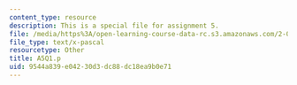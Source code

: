 ```yaml
---
content_type: resource
description: This is a special file for assignment 5.
file: /media/https%3A/open-learning-course-data-rc.s3.amazonaws.com/2-086-numerical-computation-for-mechanical-engineers-spring-2013/9544a839e04230d3dc88dc18ea9b0e71_A5Q1.p
file_type: text/x-pascal
resourcetype: Other
title: A5Q1.p
uid: 9544a839-e042-30d3-dc88-dc18ea9b0e71
---
```


